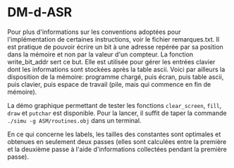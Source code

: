 # DM-d-ASR

Pour plus d'informations sur les conventions adoptées pour l'implémentation de certaines instructions, voir le fichier remarques.txt.
Il est pratique de pouvoir écrire un bit à une adresse repérée par sa position dans la mémoire et non par la valeur d'un compteur. La fonction write\_bit\_addr sert ce but. Elle est utilisée pour gérer les entrées clavier dont les informations sont stockées après la table ascii.
Voici par ailleurs la disposition de la mémoire: programme chargé, puis écran, puis table ascii, puis clavier, puis espace de travail (pile, mais qui commence en fin de mémoire). 

La démo graphique permettant de tester les fonctions `clear_screen`, `fill`, `draw` et `putchar` est disponible.
Pour la lancer, il suffit de taper la commande `./simu -g ASM/routines.obj` dans un terminal.

En ce qui concerne les labels, les tailles des constantes sont optimales et obtenues en seulement deux passes (elles sont calculées entre la première et la deuxième passe à l'aide d'informations collectées pendant la première passe).
